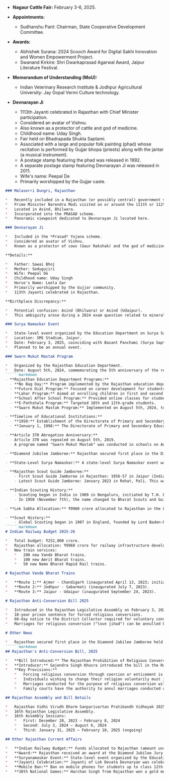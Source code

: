 *   **Nagaur Cattle Fair:** February 3-6, 2025.

*   **Appointments:**
    *   Sudhanshu Pant: Chairman, State Cooperative Development Committee.

*   **Awards:**
    *   Abhishek Surana: 2024 Scooch Award for Digital Sakhi Innovation and Women Empowerment Project.
    *   Swanand Kirkire: Shri Dwarkaprasad Agarwal Award, Jaipur Literature Festival.

*   **Memorandum of Understanding (MoU):**
    *   Indian Veterinary Research Institute & Jodhpur Agricultural University: Jay Gopal Vermi Culture technology.

*   **Devnarayan Ji**
    *   1113th Jayanti celebrated in Rajasthan with Chief Minister participation.
    *   Considered an avatar of Vishnu.
    *   Also known as a protector of cattle and god of medicine.
    *   Childhood name: Uday Singh.
    *   Fair held on Bhadrapada Shukla Saptami.
    *   Associated with a large and popular folk painting (phad) whose recitation is performed by Gujjar bhopa (priests) along with the jantar (a musical instrument).
    *   A postage stamp featuring the phad was released in 1992.
    *   A separate postage stamp featuring Devnarayan Ji was released in 2011.
    *   Wife's name: Peepal De
    *   Primarily worshipped by the Gujjar caste.
```markdown
### Malaserri Dungri, Rajasthan

*   Recently included in a Rajasthan (or possibly central) government scheme.
*   Prime Minister Narendra Modi visited on or around the 111th or 112th day of a certain year.
*   Located in Asind, Bhilwara.
*   Incorporated into the PRASAD scheme.
*   Panoramic viewpoint dedicated to Devnarayan Ji located here.

### Devnarayan Ji

*   Included in the *Prasad* Yojana scheme.
*   Considered an avatar of Vishnu.
*   Known as a protector of cows (Gaur Rakshak) and the god of medicine (Aushadhi ke Devata).

**Details:**

*   Father: Sawai Bhoj
*   Mother: Sedugujiri
*   Wife: Peepal De
*   Childhood name: Uday Singh
*   Horse's Name: Leela Gar
*   Primarily worshipped by the Gujjar community.
*   113th Jayanti celebrated in Rajasthan.

**Birthplace Discrepancy:**

*   Potential confusion: Asind (Bhilwara) or Asind (Udaipur).
*   This ambiguity arose during a 2024 exam question related to minerals.

### Surya Namaskar Event

*   State-level event organized by the Education Department on Surya Saptami.
*   Location: SMS Stadium, Jaipur.
*   Date: February 3, 2025, coinciding with Basant Panchami (Surya Saptami/Magh Shukla Saptami).
*   Planned to be an annual event.

### Swarn Mukut Mastak Program

*   Organized by the Rajasthan Education Department.
*   Date: August 5th, 2024, commemorating the 5th anniversary of the revocation of Article 370.
``````markdown
- **Rajasthan Education Department Programs:**
  - **No Bag Day:** Program implemented by the Rajasthan education department.
  - **Future Dial Program:** Focused on career development for students.
  - **Lahar Program:** Aimed at enrolling children in first and second grade.
  - **School After School Program:** Provided online classes for students who missed school.
  - **E-Pathshala Program:** Targeted 10th and 12th-grade students.
  - **Swarn Mukut Mastak Program:** Implemented on August 5th, 2024, to commemorate the 5th anniversary of the repeal of Article 370.

- **Timeline of Educational Institutions:**
  - **1950:** Establishment of the Directorate of Primary and Secondary Education in Bikaner, Rajasthan.
  - **January 1, 1998:** The Directorate of Primary and Secondary Education was divided into separate directorates for primary and secondary education.

- **Article 370 Abrogation Anniversary:**
  - Article 370 was repealed on August 5th, 2019.
  - A program named "Swarn Mukut Mastak" was conducted in schools on August 5th, 2024, to mark the 5th anniversary of its repeal.

- **Diamond Jubilee Jamboree:** Rajasthan secured first place in the Diamond Jubilee Jamboree celebration held in Trichy, Tamil Nadu.

- **State-Level Surya Namaskar:** A state-level Surya Namaskar event was organized by the Education Department at SMS Stadium, Jaipur, on the occasion of Surya Saptami.

- **Rajasthan Scout Guide Jamboree:**
    - First Scout Guide Jamboree in Rajasthan: 1956-57 in Jaipur (India's second Jamboree).
    - Latest Scout Guide Jamboree: January 2023 in Rohat, Pali. This was the 18th Jamboree.

- **Indian Scouting History:**
    - Scouting began in India in 1909 in Bengaluru, initiated by T.H. Baker.
    - In 1950 (November 7th), the name changed to Bharat Scouts and Guides, incorporating both men and women.

- **Lok Sabha Allocation:** ₹9960 crore allocated to Rajasthan in the Lok Sabha budget.

- **Scout History:**
    - Global Scouting began in 1907 in England, founded by Lord Baden-Powell.
``````markdown
# Indian Railway Budget 2025-26

*   Total budget: ₹252,000 crore.
*   Rajasthan allocation: ₹9960 crore for railway infrastructure development.
*   New train services:
    *   200 new Vande Bharat trains.
    *   100 new Amrit Bharat trains.
    *   50 new Namo Bharat Rapid Rail trains.

# Rajasthan Vande Bharat Trains

*   **Route 1:** Ajmer - Chandigarh (inaugurated April 13, 2023; initially Ajmer-Delhi).
*   **Route 2:** Jodhpur - Sabarmati (inaugurated July 7, 2023).
*   **Route 3:** Jaipur - Udaipur (inaugurated September 24, 2023).

# Rajasthan Anti-Conversion Bill 2025

*   Introduced in the Rajasthan Legislative Assembly on February 3, 2025.
*   10-year prison sentence for forced religious conversions.
*   60-day notice to the District Collector required for voluntary conversions.
*   Marriages for religious conversion ("love jihad") can be annulled by family courts.

# Other News

*   Rajasthan secured first place in the Diamond Jubilee Jamboree held in Trichy, Tamil Nadu.
``````markdown
## Rajasthan's Anti-Conversion Bill, 2025

*   **Bill Introduced:** The Rajasthan Prohibition of Religious Conversion Through Unlawful Means Bill, 2025, was introduced on February 3, 2025.
*   **Introducer:** Gajendra Singh Khusra introduced the bill in the Rajasthan Legislative Assembly.
*   **Key Provisions:**
    *   Forcing religious conversion through coercion or enticement is punishable by 10 years imprisonment.
    *   Individuals wishing to change their religion voluntarily must inform the District Collector 60 days in advance.
    *   Marriages conducted for the purpose of religious conversion will be considered "Love Jihad."
    *   Family courts have the authority to annul marriages conducted under such circumstances.

## Rajasthan Assembly and Bill Details

*   Rajasthan Vidhi Virudh Dharm Sanparivartan Pratibandh Vidheyak 2025 introduced February 3, 2025.
*   16th Rajasthan Legislative Assembly.
*   16th Assembly Sessions:
    *   First: December 20, 2023 – February 8, 2024
    *   Second: July 3, 2024 – August 6, 2024
    *   Third: January 31, 2025 – February 10, 2025 (ongoing)

## Other Rajasthan Current Affairs

*   **Indian Railway Budget:** Funds allocated to Rajasthan (amount unspecified).
*   **Award:** Rajasthan received an award at the Diamond Jubilee Jury ceremony in Tiruchi, Tamil Nadu (award name unspecified).
*   **Suryanamaskar Event:** State-level event organized by the Education Department (location and details unspecified).
*   **Jayanti Celebration:** Jayanti of Lok Devata Devnaryan was celebrated (date and details unspecified).
*   **Mobile Ban:** Ban on mobile phones for students up to class 12th. Restrictions also include liquor contracts and ostentatious weddings.
*   **38th National Games:** Harchan Singh from Rajasthan won a gold medal (sport unspecified).
```